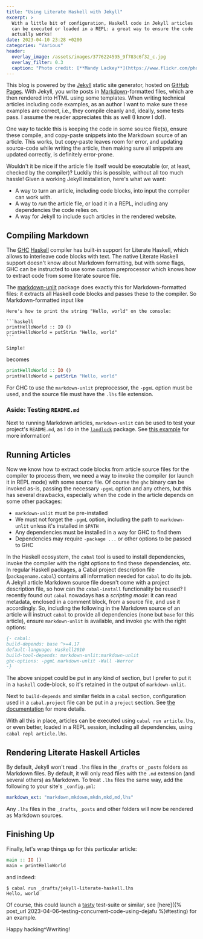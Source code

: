 ```yaml
---
title: "Using Literate Haskell with Jekyll"
excerpt: >
  With a little bit of configuration, Haskell code in Jekyll articles
  can be executed or loaded in a REPL: a great way to ensure the code
  actually works!
date: 2023-04-10 23:28 +0200
categories: "Various"
header:
  overlay_image: /assets/images/3776224595_9f783c6f32_c.jpg
  overlay_filter: 0.3
  caption: "Photo credit: [**Mandy Lackey**](https://www.flickr.com/photos/mandaloo/3776224595/)"
---
```

This blog is powered by the [Jekyll](https://jekyllrb.com/) static site generator, hosted on
[GitHub Pages](https://pages.github.com/).
With Jekyll, you write posts in
[Markdown](https://daringfireball.net/projects/markdown/syntax)-formatted files, which are
then rendered into HTML using some templates. When writing technical articles including code
examples, as an author I want to make sure these examples are correct, i.e., they compile
cleanly and, ideally, some tests pass. I assume the reader appreciates this as well (I know
I do!).

One way to tackle this is keeping the code in some source file(s), ensure these compile, and
copy-paste snippets into the Markdown source of an article. This works, but copy-paste leaves
room for error, and updating source-code while writing the article, then making sure all snippets
are updated correctly, is definitely error-prone.

Wouldn't it be nice if the article file itself would be executable (or, at least, checked by the
compiler)? Luckily this is possible, without all too much hassle! Given a working Jekyll
installation, here's what we want:

- A way to turn an article, including code blocks, into input the compiler can work with.
- A way to *run* the article file, or load it in a REPL, including any dependencies the code
  relies on.
- A way for Jekyll to include such articles in the rendered website.

## Compiling Markdown

The [GHC](https://www.haskell.org/ghc/) [Haskell](https://www.haskell.org/) compiler has
built-in support for Literate Haskell, which allows to interleave code blocks with text.
The native Literate Haskell support doesn't know about Markdown formatting, but with some
flags, GHC can be instructed to use some custom preprocessor which knows how to extract code
from some literate source file.

The [markdown-unlit](https://github.com/sol/markdown-unlit) package does exactly this for
Markdown-formatted files: it extracts all Haskell code blocks and passes these to the compiler.
So Markdown-formatted input like

````
Here's how to print the string "Hello, world" on the console:

```haskell
printHelloWorld :: IO ()
printHelloWorld = putStrLn "Hello, world"
```

Simple!
````

becomes

```haskell
printHelloWorld :: IO ()
printHelloWorld = putStrLn "Hello, world"
```

For GHC to use the `markdown-unlit` preprocessor, the `-pgmL` option must be used, and the
source file must have the `.lhs` file extension.

### Aside: Testing `README.md`

Next to running Markdown articles, `markdown-unlit` can be used to test your project's
`README.md`, as I do in the [`landlock`](https://github.com/NicolasT/landlock-hs/tree/main/landlock)
package. See [this example](https://github.com/sol/markdown-unlit#extended-example)
for more information!

## Running Articles

Now we know how to extract code blocks from article source files for the compiler to process
them, we need a way to invoke the compiler (or launch it in REPL mode) with some source file.
Of course the `ghc` binary can be invoked as-is, passing the necessary `-pgmL` option and
any others, but this has several drawbacks, especially when the code in the article depends on
some other packages:

- `markdown-unlit` must be pre-installed
- We must not forget the `-pgmL` option, including the path to `markdown-unlit` unless it's
  installed in `$PATH`
- Any dependencies must be installed in a way for GHC to find them
- Dependencies may require `-package ...` or other options to be passed to GHC

In the Haskell ecosystem, the `cabal` tool is used to install dependencies, invoke
the compiler with the right options to find these dependencies, etc. In regular Haskell
packages, a Cabal project description file (`packagename.cabal`) contains all information
needed for `cabal` to do its job. A Jekyll article Markdown source file doesn't come with
a project description file, so how can the `cabal-install` functionality be reused? I recently
found out `cabal` nowadays has a *scripting mode*: it can read metadata, enclosed in a comment block,
from a source file, and use it accordingly. So, including the following in the Markdown source
of an article will instruct `cabal` to provide all dependencies (none but `base` for this
article), ensure `markdown-unlit` is available, and invoke `ghc` with the right options:

```haskell
{- cabal:
build-depends: base ^>=4.17
default-language: Haskell2010
build-tool-depends: markdown-unlit:markdown-unlit
ghc-options: -pgmL markdown-unlit -Wall -Werror
-}
```

The above snippet could be put in any kind of section, but I prefer to put it in a
`haskell` code-block, so it's retained in the output of `markdown-unlit`.

Next to `build-depends` and similar fields in a `cabal` section, configuration used in
a `cabal.project` file can be put in a `project` section. See
[the documentation](https://cabal.readthedocs.io/en/stable/getting-started.html#run-a-single-file-haskell-script)
for more details.

With all this in place, articles can be executed using `cabal run article.lhs`, or
even better, loaded in a REPL session, including all dependencies, using
`cabal repl article.lhs`.

## Rendering Literate Haskell Articles

By default, Jekyll won't read `.lhs` files in the `_drafts` or `_posts` folders as Markdown
files. By default, it will only read files with the `.md` extension (and several others)
as Markdown. To treat `.lhs` files the same way, add the following to your site's
`_config.yml`:

```yaml
markdown_ext: "markdown,mkdown,mkdn,mkd,md,lhs"
```

Any `.lhs` files in the `_drafts`, `_posts` and other folders will now be rendered as Markdown
sources.

## Finishing Up

Finally, let's wrap things up for this particular article:

```haskell
main :: IO ()
main = printHelloWorld
```

and indeed:

```
$ cabal run _drafts/jekyll-literate-haskell.lhs
Hello, world
```

Of course, this could launch a [tasty](https://hackage.haskell.org/package/tasty) test-suite
or similar, see [here]({% post_url 2023-04-06-testing-concurrent-code-using-dejafu %}#testing)
for an example.

Happy hacking^Wwriting!
